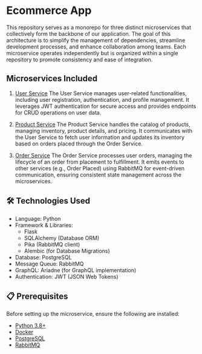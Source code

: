 # Ecommerce App 

This repository serves as a monorepo for three distinct microservices that collectively form the backbone of our application. The goal of this architecture is to simplify the management of dependencies, streamline development processes, and enhance collaboration among teams. Each microservice operates independently but is organized within a single repository to promote consistency and ease of integration.

## Microservices Included

1. [User Service](https://github.com/abhishekY2401/user-service)
The User Service manages user-related functionalities, including user registration, authentication, and profile management. It leverages JWT authentication for secure access and provides endpoints for CRUD operations on user data.

2. [Product Service](https://github.com/abhishekY2401/product-service)
The Product Service handles the catalog of products, managing inventory, product details, and pricing. It communicates with the User Service to fetch user information and updates its inventory based on orders placed through the Order Service.

3. [Order Service](https://github.com/abhishekY2401/order-service)
The Order Service processes user orders, managing the lifecycle of an order from placement to fulfillment. It emits events to other services (e.g., Order Placed) using RabbitMQ for event-driven communication, ensuring consistent state management across the microservices.

## 🛠️ Technologies Used

- Language: Python
- Framework & Libraries:
    - Flask
    - SQLAlchemy (Database ORM)
    - Pika (RabbitMQ client)
    - Alembic (for Database Migrations)
- Database: PostgreSQL
- Message Queue: RabbitMQ
- GraphQL: Ariadne (for GraphQL implementation)
- Authentication: JWT (JSON Web Tokens)

## 📋 Prerequisites

Before setting up the microservice, ensure the following are installed:
- [Python 3.8+](https://www.python.org/downloads/)
- [Docker](https://www.docker.com/products/docker-desktop/)
- [PostgreSQL](https://www.postgresql.org/download/)
- [RabbitMQ](https://www.cloudamqp.com/)
